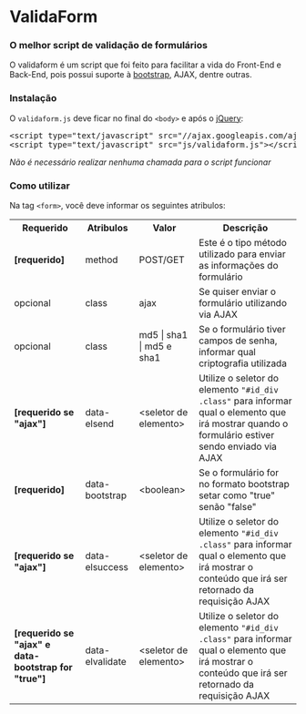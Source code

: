 <h1>ValidaForm</h1>
<h3>O melhor script de validação de formulários</h3>

<p>O validaform é um script que foi feito para facilitar a vida do Front-End e Back-End, pois possui suporte à <a href="http://getbootstrap.com/" target="_blank">bootstrap</a>, AJAX, dentre outras.</p>

<h3>Instalação</h3>
<p>O <code>validaform.js</code> deve ficar no final do <code>&lt;body&gt;</code> e após o <a href="http://jquery.com/" target="_blank">jQuery</a>:</p>

<pre>
&lt;script type="text/javascript" src="//ajax.googleapis.com/ajax/libs/jquery/1/jquery.min.js"&gt;&lt;/script&gt;
&lt;script type="text/javascript" src="js/validaform.js"&gt;&lt;/script&gt;
</pre>

<em>Não é necessário realizar nenhuma chamada para o script funcionar</em>

<h3>Como utilizar</h3>

<p>Na tag <code>&lt;form&gt;</code>, você deve informar os seguintes atribulos:</p>

<table>
	<tr>
		<th>Requerido</th>
		<th>Atribulos</th>
		<th>Valor</th>
		<th>Descrição</th>
	</tr>
	<tr>
		<td><b>[requerido]</b></td>
		<td>method</td>
		<td>POST/GET</td>
		<td>Este é o tipo método utilizado para enviar as informações do formulário</td>
	</tr>
	<tr>
		<td>opcional</td>
		<td>class</td>
		<td>ajax</td>
		<td>Se quiser enviar o formulário utilizando via AJAX</td>
	</tr>
	<tr>
		<td>opcional</td>
		<td>class</td>
		<td>md5 | sha1 | md5 e sha1</td>
		<td>Se o formulário tiver campos de senha, informar qual criptografia utilizada</td>
	</tr>
	<tr>
		<td><b>[requerido se "ajax"]</b></td>
		<td>data-elsend</td>
		<td>&lt;seletor de elemento&gt;</td>
		<td>Utilize o seletor do elemento <code>"#id_div .class"</code> para informar qual o elemento que irá mostrar quando o formulário estiver sendo enviado via AJAX</td>
	</tr>
	<tr>
		<td><b>[requerido]</b></td>
		<td>data-bootstrap</td>
		<td>&lt;boolean&gt;</td>
		<td>Se o formulário for no formato bootstrap setar como "true" senão "false"</td>
	</tr>
	<tr>
		<td><b>[requerido se "ajax"]</b></td>
		<td>data-elsuccess</td>
		<td>&lt;seletor de elemento&gt;</td>
		<td>Utilize o seletor do elemento <code>"#id_div .class"</code> para informar qual o elemento que irá mostrar o conteúdo que irá ser retornado da requisição AJAX</td>
	</tr>
	<tr>
		<td><b>[requerido se "ajax" e data-bootstrap for "true"]</b></td>
		<td>data-elvalidate</td>
		<td>&lt;seletor de elemento&gt;</td>
		<td>Utilize o seletor do elemento <code>"#id_div .class"</code> para informar qual o elemento que irá mostrar o conteúdo que irá ser retornado da requisição AJAX</td>
	</tr>
</table>